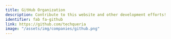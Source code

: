 ```yaml
---
title: GitHub Organization
description: Contribute to this website and other development efforts!
identifier: fab fa-github
link: https://github.com/techqueria
image: "/assets/img/companies/github.png"
---
```


